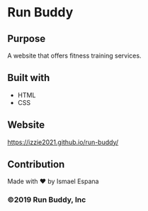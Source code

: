 # Run Buddy

## Purpose
A website that offers fitness training services.

## Built with
* HTML
* CSS

## Website
https://izzie2021.github.io/run-buddy/

## Contribution
Made with ❤️ by Ismael Espana

### ©️2019 Run Buddy, Inc
